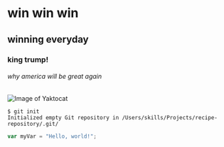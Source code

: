 # win win win
## winning everyday
### king trump!
###### why america will be great again
![Image of Yaktocat](https://octodex.github.com/images/yaktocat.png)
```
$ git init
Initialized empty Git repository in /Users/skills/Projects/recipe-repository/.git/
```
``` javascript
var myVar = "Hello, world!";
```
